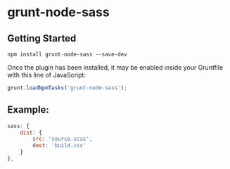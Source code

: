 # grunt-node-sass

## Getting Started

```shell
npm install grunt-node-sass --save-dev
```

Once the plugin has been installed, it may be enabled inside your Gruntfile with this line of JavaScript:

```js
grunt.loadNpmTasks('grunt-node-sass');
```

## Example:

```js
sass: {
    dist: {
        src: 'source.scss',
        dest: 'build.css'
    }
},
```